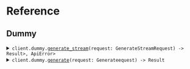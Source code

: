 # Reference
## Dummy
<details><summary><code>client.dummy.<a href="/src/api/resources/dummy/client.rs">generate_stream</a>(request: GenerateStreamRequest) -> Result<Stream<Vec<u8>>, ApiError></code></summary>
<dl>
<dd>

#### 🔌 Usage

<dl>
<dd>

<dl>
<dd>

```rust
use seed_streaming::prelude::*;
use std::collections::HashMap;

#[tokio::main]
async fn main() {
    let config = ClientConfig {
        ..Default::default()
    };
    let client = StreamingClient::new(config).expect("Failed to build client");
    client
        .dummy
        .generate_stream(
            &GenerateStreamRequest {
                stream: true,
                num_events: 1,
            },
            None,
        )
        .await;
}
```
</dd>
</dl>
</dd>
</dl>

#### ⚙️ Parameters

<dl>
<dd>

<dl>
<dd>

**stream:** `bool` 
    
</dd>
</dl>

<dl>
<dd>

**num_events:** `i64` 
    
</dd>
</dl>
</dd>
</dl>


</dd>
</dl>
</details>

<details><summary><code>client.dummy.<a href="/src/api/resources/dummy/client.rs">generate</a>(request: Generateequest) -> Result<StreamResponse, ApiError></code></summary>
<dl>
<dd>

#### 🔌 Usage

<dl>
<dd>

<dl>
<dd>

```rust
use seed_streaming::prelude::*;
use std::collections::HashMap;

#[tokio::main]
async fn main() {
    let config = ClientConfig {
        ..Default::default()
    };
    let client = StreamingClient::new(config).expect("Failed to build client");
    client
        .dummy
        .generate(
            &Generateequest {
                stream: false,
                num_events: 5,
            },
            None,
        )
        .await;
}
```
</dd>
</dl>
</dd>
</dl>

#### ⚙️ Parameters

<dl>
<dd>

<dl>
<dd>

**stream:** `bool` 
    
</dd>
</dl>

<dl>
<dd>

**num_events:** `i64` 
    
</dd>
</dl>
</dd>
</dl>


</dd>
</dl>
</details>
